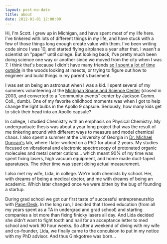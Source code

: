 ```yaml
---
layout: post-no-date
title: about
date: 2012-01-01 12:00:00
---
```


Hi, I'm Scott. I grew up in Michigan, and have spent most of my life here. I've tinkered with lots of different things in my life, and have stuck with a few of those things long enough create value with them. I've been writing code since I was 10, and started flying airplanes a year after that. I wasn't a scientist on "paper" until college. But looking back, I've pretty much been doing science one way or another since we moved from the city when I was 7. I think that's because I didn't have many friends [so I spent a lot of time outside](http://www.youtube.com/watch?feature=player_detailpage&v=cm_iv_lUh6Y#t=107s) in the woods looking at insects, or trying to figure out how to engineer and build things in my parent's basement.

I was set on being an astronaut when I was a kid. I spent several of my summers volunteering at the [Michigan Space and Science Center](http://heroicrelics.org/mssc/) (closed in 2003, and converted to a "community events" center by Jackson Comm. Coll., dumb). One of my favorite childhood moments was when I got to help change the light bulbs in the Apollo 9 capsule. Seriously, how many kids get to stick their head into an Apollo capsule?

In college, I studied Chemistry with an emphasis on Physical Chemistry. My undergraduate thesis was about a year long project that was the result of me tinkering around with different ways to measure and model chemical chaos. I also spent a summer at the University of Georgia in [Dr. Michael Duncan's](http://maduncan.myweb.uga.edu/) lab, where I later worked on a PhD for about 2 years. My studies focused on vibrational and electronic spectroscopy of protonated organic molecules and metal center cations... which meant 90% of my time was spent fixing lasers, high vacuum equipment, and home made duct-taped aparatuses. The other time was spent doing actual measurement.

I also met my wife, Lida, in college. We're both chemists by school. Her, with dreams of being a medical doctor, and me with dreams of being an academic. Which later changed once we were bitten by the bug of founding a startup.

During grad school we got our first taste of successful entrepreneurship with [PaperDesk](http://www.mypaperdesk.com). In the long run, I decided that I loved education (from all my years spent as a TA in undergrad and grad school) and starting companies a lot more than fixing finicky lasers all day. And Lida decided she didn't want to fight tooth and nail for an acceptance letter to med school and work 90 hour weeks. So after a weekend of diving with my wife and co-founder, Lida, we finally came to the conculsion to put in my notice with my PhD advisor. And thus Ginkgotree was born...